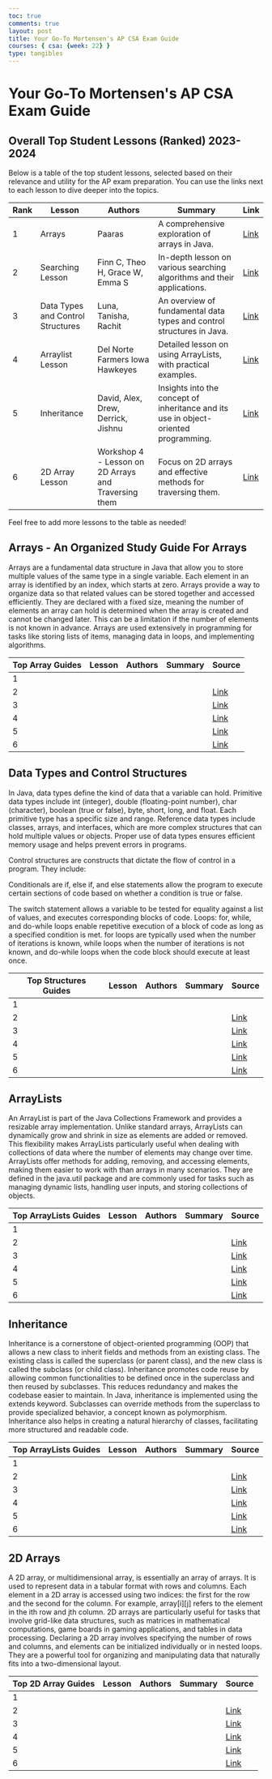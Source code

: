 ```yaml
---
toc: true
comments: true
layout: post
title: Your Go-To Mortensen's AP CSA Exam Guide
courses: { csa: {week: 22} }
type: tangibles
---
```


# Your Go-To Mortensen's AP CSA Exam Guide

## Overall Top Student Lessons (Ranked) 2023-2024 

Below is a table of the top student lessons, selected based on their relevance and utility for the AP exam preparation. You can use the links next to each lesson to dive deeper into the topics.

| Rank | Lesson | Authors | Summary | Link |
|------|--------|---------|---------|------|
| 1 | Arrays | Paaras | A comprehensive exploration of arrays in Java. | [Link]() |
| 2 | Searching Lesson | Finn C, Theo H, Grace W, Emma S | In-depth lesson on various searching algorithms and their applications. | [Link]() |
| 3 | Data Types and Control Structures | Luna, Tanisha, Rachit | An overview of fundamental data types and control structures in Java. | [Link]() |
| 4 | Arraylist Lesson | Del Norte Farmers Iowa Hawkeyes | Detailed lesson on using ArrayLists, with practical examples. | [Link]() |
| 5 | Inheritance | David, Alex, Drew, Derrick, Jishnu | Insights into the concept of inheritance and its use in object-oriented programming. | [Link]() |
| 6 | 2D Array Lesson | Workshop 4 - Lesson on 2D Arrays and Traversing them | Focus on 2D arrays and effective methods for traversing them. | [Link]() |


Feel free to add more lessons to the table as needed!

## Arrays - An Organized Study Guide For Arrays

Arrays are a fundamental data structure in Java that allow you to store multiple values of the same type in a single variable. Each element in an array is identified by an index, which starts at zero. Arrays provide a way to organize data so that related values can be stored together and accessed efficiently. They are declared with a fixed size, meaning the number of elements an array can hold is determined when the array is created and cannot be changed later. This can be a limitation if the number of elements is not known in advance. Arrays are used extensively in programming for tasks like storing lists of items, managing data in loops, and implementing algorithms.


| Top Array Guides | Lesson | Authors | Summary | Source |
|------|--------|---------|---------|------|
| 1 | | | |  | [Link]() |
| 2 |  |  |  | [Link]() |
| 3 |  |  |  | [Link]() |
| 4 |  |  |  | [Link]() |
| 5 |  |  |  | [Link]() |
| 6 |  |  |  | [Link]() |

## Data Types and Control Structures

In Java, data types define the kind of data that a variable can hold. Primitive data types include int (integer), double (floating-point number), char (character), boolean (true or false), byte, short, long, and float. Each primitive type has a specific size and range. Reference data types include classes, arrays, and interfaces, which are more complex structures that can hold multiple values or objects. Proper use of data types ensures efficient memory usage and helps prevent errors in programs.

Control structures are constructs that dictate the flow of control in a program. They include:

Conditionals are if, else if, and else statements allow the program to execute certain sections of code based on whether a condition is true or false.

The switch statement allows a variable to be tested for equality against a list of values, and executes corresponding blocks of code.
Loops: for, while, and do-while loops enable repetitive execution of a block of code as long as a specified condition is met. for loops are typically used when the number of iterations is known, while loops when the number of iterations is not known, and do-while loops when the code block should execute at least once.

| Top Structures Guides | Lesson | Authors | Summary | Source |
|------|--------|---------|---------|------|
| 1 | | | |  | [Link]() |
| 2 |  |  |  | [Link]() |
| 3 |  |  |  | [Link]() |
| 4 |  |  |  | [Link]() |
| 5 |  |  |  | [Link]() |
| 6 |  |  |  | [Link]() |

## ArrayLists

An ArrayList is part of the Java Collections Framework and provides a resizable array implementation. Unlike standard arrays, ArrayLists can dynamically grow and shrink in size as elements are added or removed. This flexibility makes ArrayLists particularly useful when dealing with collections of data where the number of elements may change over time. ArrayLists offer methods for adding, removing, and accessing elements, making them easier to work with than arrays in many scenarios. They are defined in the java.util package and are commonly used for tasks such as managing dynamic lists, handling user inputs, and storing collections of objects.

| Top ArrayLists Guides | Lesson | Authors | Summary | Source |
|------|--------|---------|---------|------|
| 1 | | | |  | [Link]() |
| 2 |  |  |  | [Link]() |
| 3 |  |  |  | [Link]() |
| 4 |  |  |  | [Link]() |
| 5 |  |  |  | [Link]() |
| 6 |  |  |  | [Link]() |

## Inheritance 

Inheritance is a cornerstone of object-oriented programming (OOP) that allows a new class to inherit fields and methods from an existing class. The existing class is called the superclass (or parent class), and the new class is called the subclass (or child class). Inheritance promotes code reuse by allowing common functionalities to be defined once in the superclass and then reused by subclasses. This reduces redundancy and makes the codebase easier to maintain. In Java, inheritance is implemented using the extends keyword. Subclasses can override methods from the superclass to provide specialized behavior, a concept known as polymorphism. Inheritance also helps in creating a natural hierarchy of classes, facilitating more structured and readable code.


| Top ArrayLists Guides | Lesson | Authors | Summary | Source |
|------|--------|---------|---------|------|
| 1 | | | |  | [Link]() |
| 2 |  |  |  | [Link]() |
| 3 |  |  |  | [Link]() |
| 4 |  |  |  | [Link]() |
| 5 |  |  |  | [Link]() |
| 6 |  |  |  | [Link]() |

## 2D Arrays

A 2D array, or multidimensional array, is essentially an array of arrays. It is used to represent data in a tabular format with rows and columns. Each element in a 2D array is accessed using two indices: the first for the row and the second for the column. For example, array[i][j] refers to the element in the ith row and jth column. 2D arrays are particularly useful for tasks that involve grid-like data structures, such as matrices in mathematical computations, game boards in gaming applications, and tables in data processing. Declaring a 2D array involves specifying the number of rows and columns, and elements can be initialized individually or in nested loops. They are a powerful tool for organizing and manipulating data that naturally fits into a two-dimensional layout.

| Top 2D Array Guides | Lesson | Authors | Summary | Source |
|------|--------|---------|---------|------|
| 1 | | | |  | [Link]() |
| 2 |  |  |  | [Link]() |
| 3 |  |  |  | [Link]() |
| 4 |  |  |  | [Link]() |
| 5 |  |  |  | [Link]() |
| 6 |  |  |  | [Link]() |
